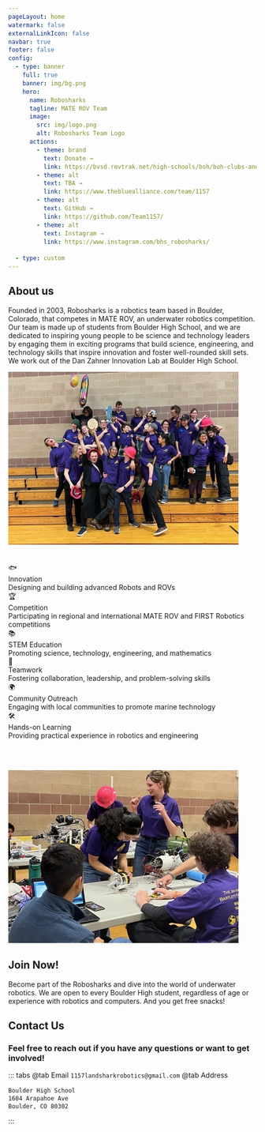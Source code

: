 ```yaml
---
pageLayout: home
watermark: false
externalLinkIcon: false
navbar: true
footer: false
config:
  - type: banner
    full: true
    banner: img/bg.png
    hero:
      name: Robo​sharks
      tagline: MATE ROV Team
      image:
        src: img/logo.png
        alt: Robosharks Team Logo
      actions:
        - theme: brand
          text: Donate →
          link: https://bvsd.revtrak.net/high-schools/boh/boh-clubs-and-extracurricular-activities/boh-robotics/#/v/boh-robotics-donation-in-memory-of-dan-zahner
        - theme: alt
          text: TBA →
          link: https://www.thebluealliance.com/team/1157
        - theme: alt
          text: GitHub →
          link: https://github.com/Team1157/
        - theme: alt
          text: Instagram →
          link: https://www.instagram.com/bhs_robosharks/

  - type: custom
---
```


<section id="about">
<div class="about-us">
  <div class="contentuwu">
    <div class="text-content">
      <h2>About us</h2>
      <p>
        Founded in 2003, Robosharks is a robotics team based in Boulder, Colorado, that competes in MATE ROV, an underwater robotics competition. Our team is made up of students from Boulder High School, and we are dedicated to inspiring young people to be science and technology leaders by engaging them in exciting programs that build science, engineering, and technology skills that inspire innovation and foster well-rounded skill sets. We work out of the Dan Zahner Innovation Lab at Boulder High School.
      </p>
    </div>
    <img src="/img/silly.jpeg" alt="Robosharks Team" class="team-image">
  </div>
</div>
</section>
<br></br>

<div class="card-container">
  <div class="card">
    <div class="card-icon">🐟</div>
    <div class="card-title">Innovation</div>
    <div class="card-text">Designing and building advanced Robots and ROVs</div>
  </div>
  <div class="card">
    <div class="card-icon">🏆</div>
    <div class="card-title">Competition</div>
    <div class="card-text">Participating in regional and international MATE ROV and FIRST Robotics competitions</div>
  </div>
  <div class="card">
    <div class="card-icon">📚</div>
    <div class="card-title">STEM Education</div>
    <div class="card-text">Promoting science, technology, engineering, and mathematics</div>
  </div>
  <div class="card">
    <div class="card-icon">🤝</div>
    <div class="card-title">Teamwork</div>
    <div class="card-text">Fostering collaboration, leadership, and problem-solving skills</div>
  </div>
  <div class="card">
    <div class="card-icon">🌍</div>
    <div class="card-title">Community Outreach</div>
    <div class="card-text">Engaging with local communities to promote marine technology</div>
  </div>
  <div class="card">
    <div class="card-icon">🛠️</div>
    <div class="card-title">Hands-on Learning</div>
    <div class="card-text">Providing practical experience in robotics and engineering</div>
  </div>
</div>

<br></br>

<div class="join-now">
  <div class="contentuwu">
    <img src="/img/nav2.jpeg" alt="Robosharks Team" class="team-image-right">
    <div class="text-content">
      <h2>Join Now!</h2>
      <p>
        Become part of the Robosharks and dive into the world of underwater robotics. We are open to every Boulder High student, regardless of age or experience with robotics and computers. And you get free snacks!
      </p>
    </div>
  </div>
</div>

## Contact Us

### Feel free to reach out if you have any questions or want to get involved!

<!-- prettier-ignore -->
::: tabs
@tab Email
```1157landsharkrobotics@gmail.com```
@tab Address

```
Boulder High School
1604 Arapahoe Ave
Boulder, CO 80302
```

:::
